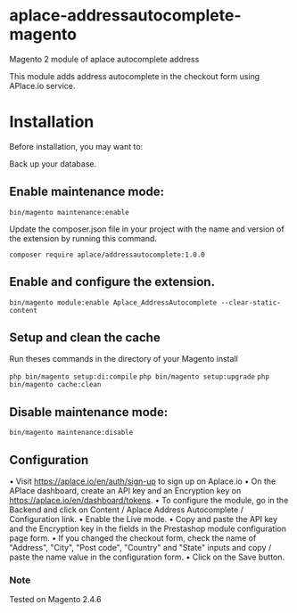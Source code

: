 # aplace-addressautocomplete-magento
Magento 2 module of aplace autocomplete address

This module adds address autocomplete in the checkout form using APlace.io service.

# Installation
Before installation, you may want to:

Back up your database.

## Enable maintenance mode:

`bin/magento maintenance:enable`

Update the composer.json file in your project with the name and version of the extension by running this command.

`composer require aplace/addressautocomplete:1.0.0`

## Enable and configure the extension.

`bin/magento module:enable Aplace_AddressAutocomplete --clear-static-content`

## Setup and clean the cache

Run theses commands in the directory of your Magento install

`php bin/magento setup:di:compile`
`php bin/magento setup:upgrade`
`php bin/magento cache:clean`

## Disable maintenance mode:

`bin/magento maintenance:disable`

## Configuration

• Visit https://aplace.io/en/auth/sign-up to sign up on Aplace.io
• On the APlace dashboard, create an API key and an Encryption key on https://aplace.io/en/dashboard/tokens.
• To configure the module, go in the Backend and click on Content / Aplace Address Autocomplete / Configuration link.
• Enable the Live mode.
• Copy and paste the API key and the Encryption key in the fields in the Prestashop module configuration page form.
• If you changed the checkout form, check the name of "Address", "City", "Post code", "Country" and "State" inputs and copy / paste the name value in the configuration form.
• Click on the Save button.

### Note

Tested on Magento 2.4.6